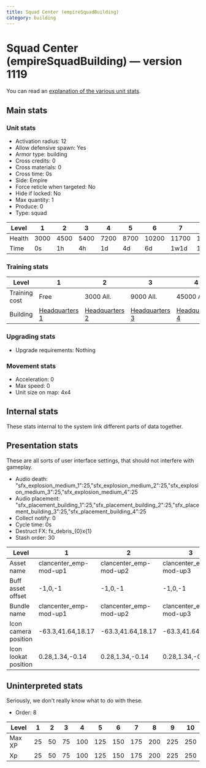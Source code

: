 ```yaml
---
title: Squad Center (empireSquadBuilding)
category: building
---
```


# Squad Center (empireSquadBuilding) — version 1119

You can read an [explanation  of the various unit stats](unitexplained.md).

## Main stats

### Unit stats

  * Activation radius: 12
  * Allow defensive spawn: Yes
  * Armor type: building
  * Cross credits: 0
  * Cross materials: 0
  * Cross time: 0s
  * Side: Empire
  * Force reticle when targeted: No
  * Hide if locked: No
  * Max quantity: 1
  * Produce: 0
  * Type: squad

|Level |1   |2   |3   |4   |5   |6    |7    |8    |9    |10   |
|------|----|----|----|----|----|-----|-----|-----|-----|-----|
|Health|3000|4500|5400|7200|8700|10200|11700|13200|14700|16200|
|Time  |0s  |1h  |4h  |1d  |4d  |6d   |1w1d |1w3d |1w5d |2w   |


### Training stats

|Level        |1                              |2                              |3                              |4                              |5                              |6                              |7                              |8                              |9                              |10                              |
|-------------|-------------------------------|-------------------------------|-------------------------------|-------------------------------|-------------------------------|-------------------------------|-------------------------------|-------------------------------|-------------------------------|--------------------------------|
|Training cost|Free                           |3000 All.                      |9000 All.                      |45000 All.                     |135000 All.                    |275000 All.                    |750000 All.                    |900000 All.                    |1350000 All.                   |3600000 All.                    |
|Building     |[Headquarters 1](empireHQ.html)|[Headquarters 2](empireHQ.html)|[Headquarters 3](empireHQ.html)|[Headquarters 4](empireHQ.html)|[Headquarters 5](empireHQ.html)|[Headquarters 6](empireHQ.html)|[Headquarters 7](empireHQ.html)|[Headquarters 8](empireHQ.html)|[Headquarters 9](empireHQ.html)|[Headquarters 10](empireHQ.html)|


### Upgrading stats

  * Upgrade requirements: Nothing

### Movement stats

  * Acceleration: 0
  * Max speed: 0
  * Unit size on map: 4x4

## Internal stats

These stats internal to the system link different parts of data together.


## Presentation stats

These are all sorts of user interface settings, that should not interfere with gameplay.

  * Audio death: "sfx_explosion_medium_1":25,"sfx_explosion_medium_2":25,"sfx_explosion_medium_3":25,"sfx_explosion_medium_4":25
  * Audio placement: "sfx_placement_building_1":25,"sfx_placement_building_2":25,"sfx_placement_building_3":25,"sfx_placement_building_4":25
  * Collect notify: 0
  * Cycle time: 0s
  * Destruct FX: fx_debris_{0}x{1}
  * Stash order: 30

|Level               |1                     |2                     |3                     |4                     |5                     |6                     |7                     |8                     |9-10                  |
|--------------------|----------------------|----------------------|----------------------|----------------------|----------------------|----------------------|----------------------|----------------------|----------------------|
|Asset name          |clancenter_emp-mod-up1|clancenter_emp-mod-up2|clancenter_emp-mod-up3|clancenter_emp-mod-up4|clancenter_emp-mod-up5|clancenter_emp-mod-up6|clancenter_emp-mod-up7|clancenter_emp-mod-up8|clancenter_emp-mod-up9|
|Buff asset offset   |-1,0,-1               |-1,0,-1               |-1,0,-1               |-1,0,-1               |-1.4,0,-1.4           |-2,-0.2,-2            |-1.8,-1.2,-1.8        |-1.8,-1.2,-1.8        |-1.8,-1.2,-1.8        |
|Bundle name         |clancenter_emp-mod-up1|clancenter_emp-mod-up2|clancenter_emp-mod-up3|clancenter_emp-mod-up4|clancenter_emp-mod-up5|clancenter_emp-mod-up6|clancenter_emp-mod-up7|clancenter_emp-mod-up8|clancenter_emp-mod-up9|
|Icon camera position|-63.3,41.64,18.17     |-63.3,41.64,18.17     |-63.3,41.64,18.17     |-62.18,41.51,17.84    |-62.18,41.51,17.84    |-62.18,41.51,17.84    |-50.51,41.92,41.7     |-65.86,36.04,-2.01    |-65.86,36.04,-2.01    |
|Icon lookat position|0.28,1.34,-0.14       |0.28,1.34,-0.14       |0.28,1.34,-0.14       |0.48,1.8,-0.19        |0.48,1.8,-0.19        |0.48,1.8,-0.19        |0.28,1.29,-0.14       |1.03,1.96,-0.07       |1.03,1.96,-0.07       |


## Uninterpreted stats

Seriously, we don't really know what to do with these.

  * Order: 8

|Level |1 |2 |3 |4  |5  |6  |7  |8  |9  |10 |
|------|--|--|--|---|---|---|---|---|---|---|
|Max XP|25|50|75|100|125|150|175|200|225|250|
|Xp    |25|50|75|100|125|150|175|200|225|250|


